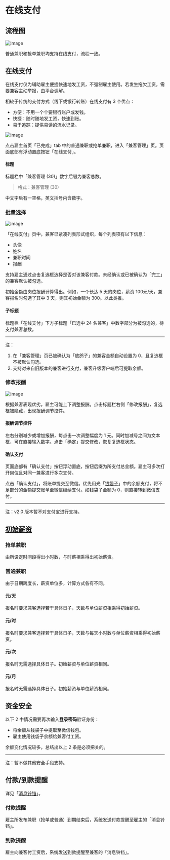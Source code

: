 # 在线支付
## 流程图
![image](img/fc-pay.png)

普通兼职和抢单兼职均支持在线支付，流程一致。

## 在线支付
在线支付仅为辅助雇主便捷快速地发工资，不强制雇主使用。若发生拖欠工资，需要兼客主动举报，由平台调解。

相较于传统的支付方式（线下或银行转账）在线支付有 3 个优点：

- 方便：不用一个个要银行账户或发钱。
- 快捷：随时随地发工资，快速到账。
- 易于追踪：提供易读的流水记录。

![image](img/home-b-manage.png)

点击雇主首页「已完成」tab 中的普通兼职或抢单兼职，进入「兼客管理」页。页面底部有浮动置底按钮「在线支付」。

#### 标题
标题栏中「兼客管理 (30)」数字后缀为兼客总数。

> 格式：兼客管理 (30)

中文字后有一空格，英文括号内含数字。

### 批量选择
![image](img/home-b-pay.png)

「在线支付」页中，兼客已紧凑列表形式组织，每个列表项有以下信息：

- 头像
- 姓名
- 兼职时间
- 报酬

支持雇主通过点击复选框选择是否对该兼客付款。未经确认或已被确认为「完工」的兼客默认被勾选。

初始金额由岗位报酬计算得出。例如，一个长达 5 天的岗位，薪资 100元/天，兼客报名时勾选了其中 3 天，则其初始金额为 300。以此类推。

#### 子标题
标题栏「在线支付」下方子标题「已选中 24 名兼客」中数字部分为被勾选的，待支付兼客总数。

--------------------

注：

1. 在「兼客管理」页已被确认为「放鸽子」的兼客金额自动设置为 0，且复选框不被默认勾选。
2. 支持对来自旧版本的兼客进行支付，兼客升级客户端后可提取余额。

### 修改报酬
![image](img/home-b-edit.png)

根据兼客表现优劣，雇主可能上下调整报酬。点击标题栏右侧「修改报酬」，复选框被隐藏，出现报酬调节控件。

#### 报酬调节控件
左右分别减少或增加报酬，每点击一次调整幅度为 1 元。同时加减号之间为文本框，可在直接输入数字。点击「确定」提交修改，恢复复选框状态。

#### 确认支付
页面底部有「确认支付」按钮浮动置底，按钮后缀为所支付总金额。雇主可多次打开岗位且对同一兼客进行多次支付。

点击「确认支付」，将账单提交至微信。优先用光「[钱袋子](money-bag.html)」中的余额支付，将不足部分的金额提交账单至微信继续支付。如钱袋子金额为 0，则直接转到微信支付。

--------------------

注：v2.0 版本暂不对支付宝进行支持。

## [初始薪资](id:salary-method)
### 抢单兼职
由所设定时间段得出小时数，与时薪相乘得出初始薪资。

### 普通兼职
由于日期跨度长，薪资单位多，计算方式各有不同。

#### 元/天
报名时要求兼客选择若干具体日子，天数与单位薪资相乘得初始薪资。

#### 元/时
报名时要求兼客选择若干具体日子，天数与每天小时数与单位薪资相乘得初始薪资。

#### 元/次
报名时无需选择具体日子。初始薪资与单位薪资相同。

#### 元/月
报名时无需选择具体日子。初始薪资与单位薪资相同。


## 资金安全
以下 2 中情况需要再次输入**登录密码**验证身份：

- 将余额从钱袋子中提取至微信钱包。
- 雇主使用钱袋子余额给兼客付工资。

余额变化情况较多，总结出以上 2 条是必须把关的。

--------------------

注：暂不做其他安全手段支持。


## 付款/到款提醒
详见「[消息铃铛](notification.html)」。

### 付款提醒
雇主所发布兼职（抢单或普通）到期结束后，系统发送付款提醒至雇主的「消息铃铛」。

### 到款提醒
雇主向兼客付工资后，系统发送到款提醒至兼客的「消息铃铛」。
